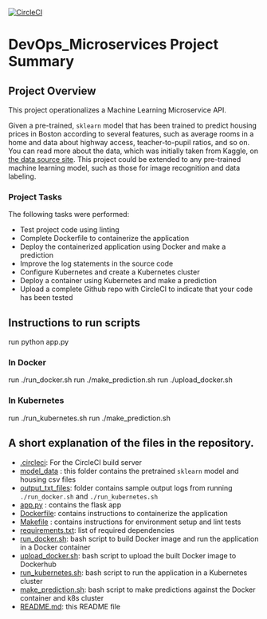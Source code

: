 [![CircleCI](https://dl.circleci.com/status-badge/img/gh/iamfydel/DevOps_Microservices/tree/master.svg?style=svg)](https://dl.circleci.com/status-badge/redirect/gh/iamfydel/DevOps_Microservices/tree/master)

# DevOps_Microservices Project Summary

## Project Overview

This project operationalizes a Machine Learning Microservice API. 

Given a pre-trained, `sklearn` model that has been trained to predict housing prices in Boston according to several features, such as average rooms in a home and data about highway access, teacher-to-pupil ratios, and so on. You can read more about the data, which was initially taken from Kaggle, on [the data source site](https://www.kaggle.com/c/boston-housing). This project could be extended to any pre-trained machine learning model, such as those for image recognition and data labeling.

### Project Tasks

The following tasks were performed:
* Test project code using linting
* Complete Dockerfile to containerize the application
* Deploy the containerized application using Docker and make a prediction
* Improve the log statements in the source code
* Configure Kubernetes and create a Kubernetes cluster
* Deploy a container using Kubernetes and make a prediction
* Upload a complete Github repo with CircleCI to indicate that your code has been tested

## Instructions to run scripts

run python app.py

### In Docker
run ./run_docker.sh
run ./make_prediction.sh
run ./upload_docker.sh

### In Kubernetes
run ./run_kubernetes.sh
run ./make_prediction.sh

## A short explanation of the files in the repository.

* [.circleci](/DevOps_Microservices/.circleci): For the CircleCI build server
* [model_data](/DevOps_Microservices/model_data) : this folder contains the pretrained `sklearn` model and housing csv files
* [output_txt_files](/DevOps_Microservices/output_txt_files): folder contains sample output logs from running `./run_docker.sh` and `./run_kubernetes.sh`
* [app.py](/DevOps_Microservices/app.py) : contains the flask app
* [Dockerfile](/DevOps_Microservices/app.py): contains instructions to containerize the application
* [Makefile](/DevOps_Microservices/Makefile) : contains instructions for environment setup and lint tests
* [requirements.txt](/DevOps_Microservices/requirements.txt): list of required dependencies
* [run_docker.sh](/DevOps_Microservices/run_docker.sh): bash script to build Docker image and run the application in a Docker container
* [upload_docker.sh](/DevOps_Microservices/upload_docker.sh): bash script to upload the built Docker image to Dockerhub
* [run_kubernetes.sh](/DevOps_Microservices/run_kubernetes.sh): bash script to run the application in a Kubernetes cluster
* [make_prediction.sh](/DevOps_Microservices/make_prediction.sh): bash script to make predictions against the Docker container and k8s cluster
* [README.md](/DevOps_Microservices/README.md): this README file